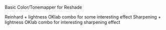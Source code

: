 Basic Color/Tonemapper for Reshade

Reinhard + lightness OKlab combo for some interesting effect
Sharpening + lightness OKlab combo for interesting sharpening effect
